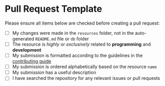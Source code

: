 # Pull Request Template

Please ensure all items below are checked before creating a pull request:

-   [ ] My changes were made in the `resources` folder, not in the auto-generated `README.md` file or `db` folder
-   [ ] The resource is _highly_ or _exclusively_ related to **programming** and **development**
-   [ ] My submission is formatted according to the guidelines in the [contributing guide](CONTRIBUTING.md)
-   [ ] My submission is ordered alphabetically based on the resource `name`
-   [ ] My submission has a useful description
-   [ ] I have searched the repository for any relevant issues or pull requests

